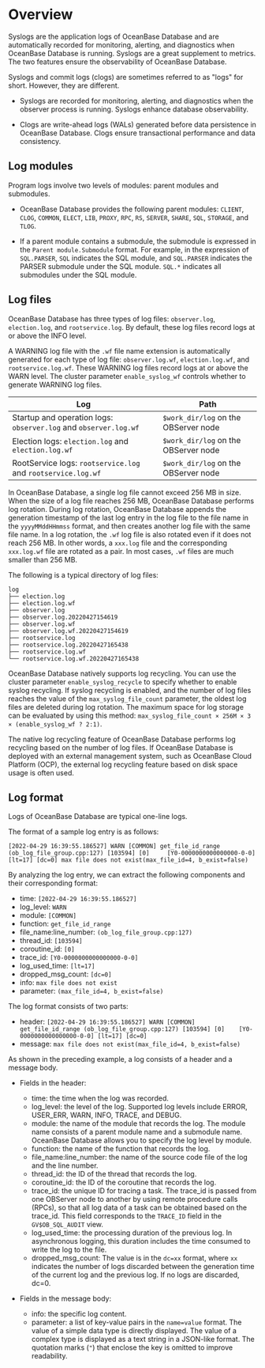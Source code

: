 # Overview

Syslogs are the application logs of OceanBase Database and are automatically recorded for monitoring, alerting, and diagnostics when OceanBase Database is running. Syslogs are a great supplement to metrics. The two features ensure the observability of OceanBase Database.

Syslogs and commit logs (clogs) are sometimes referred to as "logs" for short. However, they are different.

* Syslogs are recorded for monitoring, alerting, and diagnostics when the observer process is running. Syslogs enhance database observability.

* Clogs are write-ahead logs (WALs) generated before data persistence in OceanBase Database. Clogs ensure transactional performance and data consistency.

## Log modules

Program logs involve two levels of modules: parent modules and submodules.

* OceanBase Database provides the following parent modules: `CLIENT`, `CLOG`, `COMMON`, `ELECT`, `LIB`, `PROXY`, `RPC`, `RS`, `SERVER`, `SHARE`, `SQL`, `STORAGE`, and `TLOG`.

* If a parent module contains a submodule, the submodule is expressed in the `Parent module.Submodule` format. For example, in the expression of `SQL.PARSER`, `SQL` indicates the SQL module, and `SQL.PARSER` indicates the PARSER submodule under the SQL module. `SQL.*` indicates all submodules under the SQL module.

## Log files

OceanBase Database has three types of log files: `observer.log`, `election.log`, and `rootservice.log`. By default, these log files record logs at or above the INFO level.

A WARNING log file with the `.wf` file name extension is automatically generated for each type of log file: `observer.log.wf`, `election.log.wf`, and `rootservice.log.wf`. These WARNING log files record logs at or above the WARN level. The cluster parameter `enable_syslog_wf` controls whether to generate WARNING log files.

| Log | Path |
|---|---|
| Startup and operation logs: `observer.log` and `observer.log.wf` | `$work_dir/log` on the OBServer node  |
| Election logs: `election.log` and `election.log.wf` | `$work_dir/log` on the OBServer node  |
| RootService logs: `rootservice.log` and `rootservice.log.wf` | `$work_dir/log` on the OBServer node  |

In OceanBase Database, a single log file cannot exceed 256 MB in size. When the size of a log file reaches 256 MB, OceanBase Database performs log rotation. During log rotation, OceanBase Database appends the generation timestamp of the last log entry in the log file to the file name in the `yyyyMMddHHmmss` format, and then creates another log file with the same file name. In a log rotation, the `.wf` log file is also rotated even if it does not reach 256 MB. In other words, a `xxx.log` file and the corresponding `xxx.log.wf` file are rotated as a pair. In most cases, `.wf` files are much smaller than 256 MB.

The following is a typical directory of log files:

```
log
├── election.log
├── election.log.wf
├── observer.log
├── observer.log.20220427154619
├── observer.log.wf
├── observer.log.wf.20220427154619
├── rootservice.log
├── rootservice.log.20220427165438
├── rootservice.log.wf
└── rootservice.log.wf.20220427165438
```

OceanBase Database natively supports log recycling. You can use the cluster parameter `enable_syslog_recycle` to specify whether to enable syslog recycling. If syslog recycling is enabled, and the number of log files reaches the value of the `max_syslog_file_count` parameter, the oldest log files are deleted during log rotation. The maximum space for log storage can be evaluated by using this method: `max_syslog_file_count × 256M × 3 × (enable_syslog_wf ? 2:1)`.

The native log recycling feature of OceanBase Database performs log recycling based on the number of log files. If OceanBase Database is deployed with an external management system, such as OceanBase Cloud Platform (OCP), the external log recycling feature based on disk space usage is often used.

## Log format

Logs of OceanBase Database are typical one-line logs.

The format of a sample log entry is as follows:

```
[2022-04-29 16:39:55.186527] WARN [COMMON] get_file_id_range (ob_log_file_group.cpp:127) [103594] [0]     [Y0-0000000000000000-0-0] [lt=17] [dc=0] max file does not exist(max_file_id=4, b_exist=false)
```

By analyzing the log entry, we can extract the following components and their corresponding format:

* time: `[2022-04-29 16:39:55.186527]`
* log_level: `WARN`
* module: `[COMMON]`
* function: `get_file_id_range`
* file_name:line_number: `(ob_log_file_group.cpp:127)`
* thread_id: `[103594]`
* coroutine_id: `[0]`
* trace_id: `[Y0-0000000000000000-0-0]`
* log_used_time: `[lt=17]`
* dropped_msg_count: `[dc=0]`
* info: `max file does not exist`
* parameter: `(max_file_id=4, b_exist=false)`

The log format consists of two parts:

* header: `[2022-04-29 16:39:55.186527] WARN [COMMON] get_file_id_range (ob_log_file_group.cpp:127) [103594] [0]    [Y0-0000000000000000-0-0] [lt=17] [dc=0] `
* message: `max file does not exist(max_file_id=4, b_exist=false)`

As shown in the preceding example, a log consists of a header and a message body.

* Fields in the header:
   * time: the time when the log was recorded.
   * log_level: the level of the log. Supported log levels include ERROR, USER_ERR, WARN, INFO, TRACE, and DEBUG.
   * module: the name of the module that records the log. The module name consists of a parent module name and a submodule name. OceanBase Database allows you to specify the log level by module.
   * function: the name of the function that records the log.
   * file_name:line_number: the name of the source code file of the log and the line number.
   * thread_id: the ID of the thread that records the log.
   * coroutine_id: the ID of the coroutine that records the log.
   * trace_id: the unique ID for tracing a task. The trace_id is passed from one OBServer node to another by using remote procedure calls (RPCs), so that all log data of a task can be obtained based on the trace_id. This field corresponds to the `TRACE_ID` field in the `GV$OB_SQL_AUDIT` view.
   * log_used_time: the processing duration of the previous log. In asynchronous logging, this duration includes the time consumed to write the log to the file.
   * dropped_msg_count: The value is in the `dc=xx` format, where `xx` indicates the number of logs discarded between the generation time of the current log and the previous log. If no logs are discarded, dc=0.

* Fields in the message body:
   * info: the specific log content.
   * parameter: a list of key-value pairs in the `name=value` format. The value of a simple data type is directly displayed. The value of a complex type is displayed as a text string in a JSON-like format. The quotation marks (`"`) that enclose the key is omitted to improve readability.



